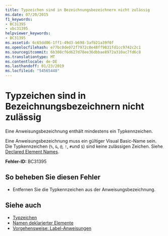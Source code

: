 ```yaml
---
title: Typzeichen sind in Bezeichnungsbezeichnern nicht zulässig
ms.date: 07/20/2015
f1_keywords:
- BC31395
- vbc31395
helpviewer_keywords:
- BC31395
ms.assetid: 6c65dd06-1ff1-49d3-b698-3afb21a39f0f
ms.openlocfilehash: e77bc0de072f7972c8e48ff9831fd1cc9742c2c1
ms.sourcegitcommit: 6b308cf6d627d78ee36dbbae8972a310ac7fd6c8
ms.translationtype: MT
ms.contentlocale: de-DE
ms.lasthandoff: 01/23/2019
ms.locfileid: "54565448"
---
```

# <a name="type-characters-are-not-allowed-in-label-identifiers"></a>Typzeichen sind in Bezeichnungsbezeichnern nicht zulässig
Eine Anweisungsbezeichnung enthält mindestens ein Typkennzeichen.  
  
 Eine Anweisungsbezeichnung muss ein gültiger Visual Basic-Name sein. Die Typkennzeichen (`%`, `&`, `@`, `!`, `#`und `$`) sind keine zulässigen Zeichen. Siehe [Declared Element Names](../../visual-basic/programming-guide/language-features/declared-elements/declared-element-names.md).  
  
 **Fehler-ID:** BC31395  
  
## <a name="to-correct-this-error"></a>So beheben Sie diesen Fehler  
  
-   Entfernen Sie die Typkennzeichen aus der Anweisungsbezeichnung.  
  
## <a name="see-also"></a>Siehe auch
- [Typzeichen](../../visual-basic/programming-guide/language-features/data-types/type-characters.md)
- [Namen deklarierter Elemente](../../visual-basic/programming-guide/language-features/declared-elements/declared-element-names.md)
- [Vorgehensweise: Label-Anweisungen](../../visual-basic/programming-guide/program-structure/how-to-label-statements.md)

